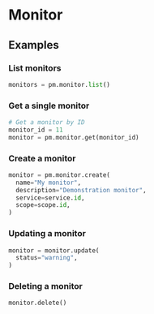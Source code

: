 # Monitor

## Examples

### List monitors

```python
monitors = pm.monitor.list()
```

### Get a single monitor

```python
# Get a monitor by ID
monitor_id = 11
monitor = pm.monitor.get(monitor_id)
```

### Create a monitor

```python
monitor = pm.monitor.create(
  name="My monitor",
  description="Demonstration monitor",
  service=service.id,
  scope=scope.id,
)
```

### Updating a monitor

```python
monitor = monitor.update(
  status="warning",
)
```

### Deleting a monitor

```python
monitor.delete()
```